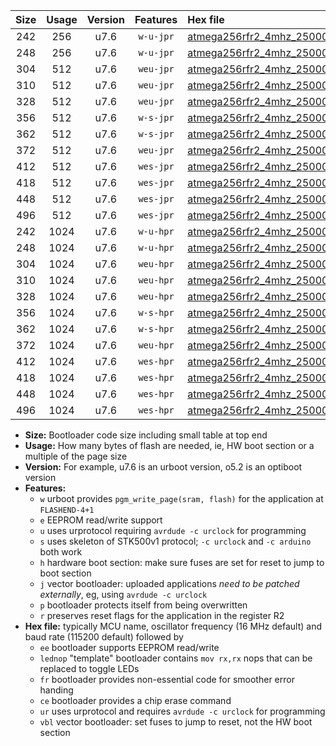 |Size|Usage|Version|Features|Hex file|
|:-:|:-:|:-:|:-:|:--|
|242|256|u7.6|`w-u-jpr`|[atmega256rfr2_4mhz_250000bps_ur_vbl.hex](https://raw.githubusercontent.com/stefanrueger/urboot/main/bootloaders/atmega256rfr2/fcpu_4mhz/250000_bps/atmega256rfr2_4mhz_250000bps_ur_vbl.hex)|
|248|256|u7.6|`w-u-jpr`|[atmega256rfr2_4mhz_250000bps_lednop_ur_vbl.hex](https://raw.githubusercontent.com/stefanrueger/urboot/main/bootloaders/atmega256rfr2/fcpu_4mhz/250000_bps/atmega256rfr2_4mhz_250000bps_lednop_ur_vbl.hex)|
|304|512|u7.6|`weu-jpr`|[atmega256rfr2_4mhz_250000bps_ee_ur_vbl.hex](https://raw.githubusercontent.com/stefanrueger/urboot/main/bootloaders/atmega256rfr2/fcpu_4mhz/250000_bps/atmega256rfr2_4mhz_250000bps_ee_ur_vbl.hex)|
|310|512|u7.6|`weu-jpr`|[atmega256rfr2_4mhz_250000bps_ee_lednop_ur_vbl.hex](https://raw.githubusercontent.com/stefanrueger/urboot/main/bootloaders/atmega256rfr2/fcpu_4mhz/250000_bps/atmega256rfr2_4mhz_250000bps_ee_lednop_ur_vbl.hex)|
|328|512|u7.6|`weu-jpr`|[atmega256rfr2_4mhz_250000bps_ee_lednop_fr_ur_vbl.hex](https://raw.githubusercontent.com/stefanrueger/urboot/main/bootloaders/atmega256rfr2/fcpu_4mhz/250000_bps/atmega256rfr2_4mhz_250000bps_ee_lednop_fr_ur_vbl.hex)|
|356|512|u7.6|`w-s-jpr`|[atmega256rfr2_4mhz_250000bps_vbl.hex](https://raw.githubusercontent.com/stefanrueger/urboot/main/bootloaders/atmega256rfr2/fcpu_4mhz/250000_bps/atmega256rfr2_4mhz_250000bps_vbl.hex)|
|362|512|u7.6|`w-s-jpr`|[atmega256rfr2_4mhz_250000bps_lednop_vbl.hex](https://raw.githubusercontent.com/stefanrueger/urboot/main/bootloaders/atmega256rfr2/fcpu_4mhz/250000_bps/atmega256rfr2_4mhz_250000bps_lednop_vbl.hex)|
|372|512|u7.6|`weu-jpr`|[atmega256rfr2_4mhz_250000bps_ee_lednop_fr_ce_ur_vbl.hex](https://raw.githubusercontent.com/stefanrueger/urboot/main/bootloaders/atmega256rfr2/fcpu_4mhz/250000_bps/atmega256rfr2_4mhz_250000bps_ee_lednop_fr_ce_ur_vbl.hex)|
|412|512|u7.6|`wes-jpr`|[atmega256rfr2_4mhz_250000bps_ee_vbl.hex](https://raw.githubusercontent.com/stefanrueger/urboot/main/bootloaders/atmega256rfr2/fcpu_4mhz/250000_bps/atmega256rfr2_4mhz_250000bps_ee_vbl.hex)|
|418|512|u7.6|`wes-jpr`|[atmega256rfr2_4mhz_250000bps_ee_lednop_vbl.hex](https://raw.githubusercontent.com/stefanrueger/urboot/main/bootloaders/atmega256rfr2/fcpu_4mhz/250000_bps/atmega256rfr2_4mhz_250000bps_ee_lednop_vbl.hex)|
|448|512|u7.6|`wes-jpr`|[atmega256rfr2_4mhz_250000bps_ee_lednop_fr_vbl.hex](https://raw.githubusercontent.com/stefanrueger/urboot/main/bootloaders/atmega256rfr2/fcpu_4mhz/250000_bps/atmega256rfr2_4mhz_250000bps_ee_lednop_fr_vbl.hex)|
|496|512|u7.6|`wes-jpr`|[atmega256rfr2_4mhz_250000bps_ee_lednop_fr_ce_vbl.hex](https://raw.githubusercontent.com/stefanrueger/urboot/main/bootloaders/atmega256rfr2/fcpu_4mhz/250000_bps/atmega256rfr2_4mhz_250000bps_ee_lednop_fr_ce_vbl.hex)|
|242|1024|u7.6|`w-u-hpr`|[atmega256rfr2_4mhz_250000bps_ur.hex](https://raw.githubusercontent.com/stefanrueger/urboot/main/bootloaders/atmega256rfr2/fcpu_4mhz/250000_bps/atmega256rfr2_4mhz_250000bps_ur.hex)|
|248|1024|u7.6|`w-u-hpr`|[atmega256rfr2_4mhz_250000bps_lednop_ur.hex](https://raw.githubusercontent.com/stefanrueger/urboot/main/bootloaders/atmega256rfr2/fcpu_4mhz/250000_bps/atmega256rfr2_4mhz_250000bps_lednop_ur.hex)|
|304|1024|u7.6|`weu-hpr`|[atmega256rfr2_4mhz_250000bps_ee_ur.hex](https://raw.githubusercontent.com/stefanrueger/urboot/main/bootloaders/atmega256rfr2/fcpu_4mhz/250000_bps/atmega256rfr2_4mhz_250000bps_ee_ur.hex)|
|310|1024|u7.6|`weu-hpr`|[atmega256rfr2_4mhz_250000bps_ee_lednop_ur.hex](https://raw.githubusercontent.com/stefanrueger/urboot/main/bootloaders/atmega256rfr2/fcpu_4mhz/250000_bps/atmega256rfr2_4mhz_250000bps_ee_lednop_ur.hex)|
|328|1024|u7.6|`weu-hpr`|[atmega256rfr2_4mhz_250000bps_ee_lednop_fr_ur.hex](https://raw.githubusercontent.com/stefanrueger/urboot/main/bootloaders/atmega256rfr2/fcpu_4mhz/250000_bps/atmega256rfr2_4mhz_250000bps_ee_lednop_fr_ur.hex)|
|356|1024|u7.6|`w-s-hpr`|[atmega256rfr2_4mhz_250000bps.hex](https://raw.githubusercontent.com/stefanrueger/urboot/main/bootloaders/atmega256rfr2/fcpu_4mhz/250000_bps/atmega256rfr2_4mhz_250000bps.hex)|
|362|1024|u7.6|`w-s-hpr`|[atmega256rfr2_4mhz_250000bps_lednop.hex](https://raw.githubusercontent.com/stefanrueger/urboot/main/bootloaders/atmega256rfr2/fcpu_4mhz/250000_bps/atmega256rfr2_4mhz_250000bps_lednop.hex)|
|372|1024|u7.6|`weu-hpr`|[atmega256rfr2_4mhz_250000bps_ee_lednop_fr_ce_ur.hex](https://raw.githubusercontent.com/stefanrueger/urboot/main/bootloaders/atmega256rfr2/fcpu_4mhz/250000_bps/atmega256rfr2_4mhz_250000bps_ee_lednop_fr_ce_ur.hex)|
|412|1024|u7.6|`wes-hpr`|[atmega256rfr2_4mhz_250000bps_ee.hex](https://raw.githubusercontent.com/stefanrueger/urboot/main/bootloaders/atmega256rfr2/fcpu_4mhz/250000_bps/atmega256rfr2_4mhz_250000bps_ee.hex)|
|418|1024|u7.6|`wes-hpr`|[atmega256rfr2_4mhz_250000bps_ee_lednop.hex](https://raw.githubusercontent.com/stefanrueger/urboot/main/bootloaders/atmega256rfr2/fcpu_4mhz/250000_bps/atmega256rfr2_4mhz_250000bps_ee_lednop.hex)|
|448|1024|u7.6|`wes-hpr`|[atmega256rfr2_4mhz_250000bps_ee_lednop_fr.hex](https://raw.githubusercontent.com/stefanrueger/urboot/main/bootloaders/atmega256rfr2/fcpu_4mhz/250000_bps/atmega256rfr2_4mhz_250000bps_ee_lednop_fr.hex)|
|496|1024|u7.6|`wes-hpr`|[atmega256rfr2_4mhz_250000bps_ee_lednop_fr_ce.hex](https://raw.githubusercontent.com/stefanrueger/urboot/main/bootloaders/atmega256rfr2/fcpu_4mhz/250000_bps/atmega256rfr2_4mhz_250000bps_ee_lednop_fr_ce.hex)|

- **Size:** Bootloader code size including small table at top end
- **Usage:** How many bytes of flash are needed, ie, HW boot section or a multiple of the page size
- **Version:** For example, u7.6 is an urboot version, o5.2 is an optiboot version
- **Features:**
  + `w` urboot provides `pgm_write_page(sram, flash)` for the application at `FLASHEND-4+1`
  + `e` EEPROM read/write support
  + `u` uses urprotocol requiring `avrdude -c urclock` for programming
  + `s` uses skeleton of STK500v1 protocol; `-c urclock` and `-c arduino` both work
  + `h` hardware boot section: make sure fuses are set for reset to jump to boot section
  + `j` vector bootloader: uploaded applications *need to be patched externally*, eg, using `avrdude -c urclock`
  + `p` bootloader protects itself from being overwritten
  + `r` preserves reset flags for the application in the register R2
- **Hex file:** typically MCU name, oscillator frequency (16 MHz default) and baud rate (115200 default) followed by
  + `ee` bootloader supports EEPROM read/write
  + `lednop` "template" bootloader contains `mov rx,rx` nops that can be replaced to toggle LEDs
  + `fr` bootloader provides non-essential code for smoother error handing
  + `ce` bootloader provides a chip erase command
  + `ur` uses urprotocol and requires `avrdude -c urclock` for programming
  + `vbl` vector bootloader: set fuses to jump to reset, not the HW boot section
